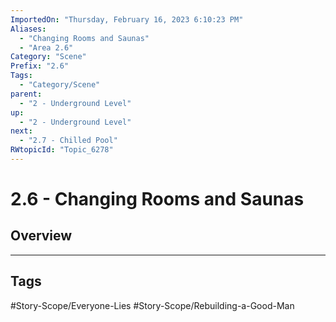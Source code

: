```yaml
---
ImportedOn: "Thursday, February 16, 2023 6:10:23 PM"
Aliases:
  - "Changing Rooms and Saunas"
  - "Area 2.6"
Category: "Scene"
Prefix: "2.6"
Tags:
  - "Category/Scene"
parent:
  - "2 - Underground Level"
up:
  - "2 - Underground Level"
next:
  - "2.7 - Chilled Pool"
RWtopicId: "Topic_6278"
---
```

# 2.6 - Changing Rooms and Saunas
## Overview

---
## Tags
#Story-Scope/Everyone-Lies #Story-Scope/Rebuilding-a-Good-Man


